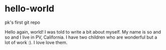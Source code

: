 # hello-world
pk's first git repo

Hello again, world!  I was told to write a bit about myself.  My name is so and so and I live in PV, California.  I have two children who are wonderful but a lot of work :).  I love love them.
